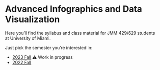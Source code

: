 # Advanced Infographics and Data Visualization

Here you’ll find the syllabus and class material for JMM 429/629 students at University of Miami.

Just pick the semester you’re interested in:

- [2023 Fall](2023/fall/) ⚠️ Work in progress
- [2022 Fall](2022/fall-/)
